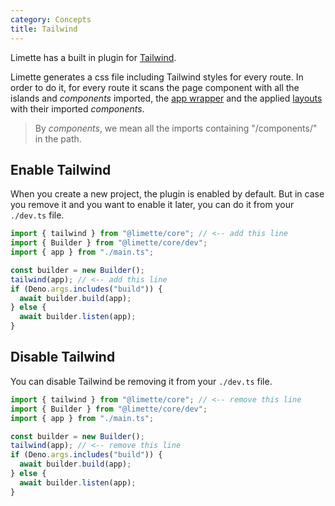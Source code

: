 ```yaml
---
category: Concepts
title: Tailwind
---
```


Limette has a built in plugin for [Tailwind](https://tailwindcss.com/).

Limette generates a css file including Tailwind styles for every route. In order to do it, for every route it scans the page component with all the islands and _components_ imported, the [app wrapper](/docs/concepts/app-wrapper/) and the applied [layouts](/docs/concepts/layouts/) with their imported _components_.

> By _components_, we mean all the imports containing "/components/" in the path.

## Enable Tailwind

When you create a new project, the plugin is enabled by default. But in case you remove it and you want to enable it later, you can do it from your `./dev.ts` file.

```js
import { tailwind } from "@limette/core"; // <-- add this line
import { Builder } from "@limette/core/dev";
import { app } from "./main.ts";

const builder = new Builder();
tailwind(app); // <-- add this line
if (Deno.args.includes("build")) {
  await builder.build(app);
} else {
  await builder.listen(app);
}
```

## Disable Tailwind

You can disable Tailwind be removing it from your `./dev.ts` file.

```js
import { tailwind } from "@limette/core"; // <-- remove this line
import { Builder } from "@limette/core/dev";
import { app } from "./main.ts";

const builder = new Builder();
tailwind(app); // <-- remove this line
if (Deno.args.includes("build")) {
  await builder.build(app);
} else {
  await builder.listen(app);
}
```
